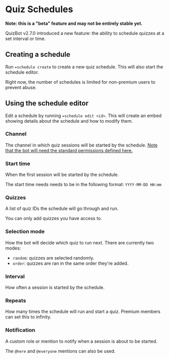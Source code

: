 # Quiz Schedules

**Note: this is a "beta" feature and may not be entirely stable yet.**

QuizBot v2.7.0 introduced a new feature: the ability to schedule quizzes at a set interval or time.

## Creating a schedule

Run `=schedule create` to create a new quiz schedule. This will also start the schedule editor.

Right now, the number of schedules is limited for non-premium users to prevent abuse.

## Using the schedule editor

Edit a schedule by running `=schedule edit <id>`. This will create an embed showing details about the schedule and how to modify them.

### Channel

The channel in which quiz sessions will be started by the schedule. [Note that the bot will need the standard permissions defined here.](../admin/permissions.md)

### Start time

When the first session will be started by the schedule.

The start time needs needs to be in the following format: `YYYY-MM-DD HH:mm`

### Quizzes

A list of quiz IDs the schedule will go through and run.

You can only add quizzes you have access to.

### Selection mode

How the bot will decide which quiz to run next. There are currently two modes:

- `random`: quizzes are selected randomly.
- `order`: quizzes are ran in the same order they're added.

### Interval

How often a session is started by the schedule.

### Repeats

How many times the schedule will run and start a quiz. Premium members can set this to infinity.

### Notification

A custom role or mention to notify when a session is about to be started.

The `@here` and `@everyone` mentions can also be used.

